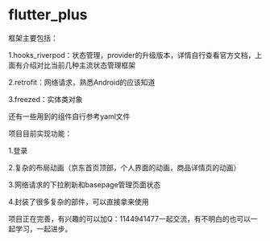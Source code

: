 # flutter_plus

框架主要包括：

1.hooks_riverpod：状态管理，provider的升级版本，详情自行查看官方文档，上面有介绍对比当前几种主流状态管理框架

2.retrofit：网络请求，熟悉Android的应该知道

3.freezed：实体类对象

还有一些用到的组件自行参考yaml文件


项目目前实现功能：

1.登录

2.复杂的布局动画（京东首页顶部，个人界面的动画，商品详情页的动画）

3.网络请求的下拉刷新和basepage管理页面状态

4.封装了很多复杂的部件，可以直接拿来使用

项目正在完善，有兴趣的可以加Q：1144941477一起交流，有不明白的也可以一起学习，一起进步。

